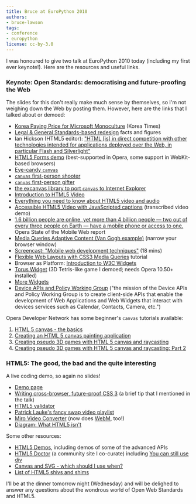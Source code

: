 ```yaml
---
title: Bruce at EuroPython 2010
authors:
- bruce-lawson
tags:
- conference
- europython
license: cc-by-3.0
---
```


<p>I was honoured to give two talk at EuroPython 2010 today (including my first ever keynote!). Here are the resources and useful links.</p>
<h3>Keynote: Open Standards: democratising and future-proofing the Web</h3>
<p>The slides for this don&#39;t really make much sense by themselves, so I&#39;m not weighing down the Web by posting them. However, here are the links that I talked about or demoed:</p>
<ul>
<li><a href="http://www.koreatimes.co.kr/www/news/biz/2010/05/123_52401.html">Korea Paying Price for Microsoft Monoculture</a> (Korea Times)</li>
<li><a href="http://www.brucelawson.co.uk/2006/pas-78-guide-to-good-practice-in-commissioning-accessible-websites/" target="_blank">Legal &amp; General Standards-based redesign</a> facts and figures</li>
<li>Ian Hickson (HTML5 editor): <a href="http://lists.w3.org/Archives/Public/public-html/2009Jan/0215.html" target="_blank">&quot;HTML [is] in direct competition with other technologies intended for applications deployed over the Web, in particular Flash and Silverlight&quot;</a></li>
<li><a href="http://people.opera.com/brucel/demo/html5-forms-demo.html">HTML5 Forms demo</a> (best-supported in Opera, some support in WebKit-based browsers)</li>
<li><a href="http://9elements.com/io/projects/html5/canvas/">Eye-candy <code>canvas</code></a></li>
<li><a href="http://www.benjoffe.com/code/demos/canvascape/"><code>canvas</code> first-person shooter</a></li>
<li><a href="http://htmlfive.appspot.com/static/gifter.html"><code>canvas</code> first-person gifter</a></li>
<li><a href="http://excanvas.sourceforge.net/">the excanvas library to port <code>canvas</code> to Internet Explorer</a></li>
<li><a href="https://dev.opera.com/articles/view/introduction-html5-video/">Introduction to HTML5 Video</a></li>
<li><a href="https://dev.opera.com/articles/view/introduction-html5-video/">Everything you need to know about HTML5 video and audio</a></li>
<li><a href="https://dev.opera.com/articles/view/accessible-html5-video-with-javascripted-captions/">Accessible HTML5 Video with JavaScripted captions</a> (transcribed video demo)</li>

<li><a href="https://www.opera.com/smw/2009/10/">1.6 billion people are online, yet more than 4 billion people — two out of every three people on Earth — have a mobile phone or access to one.</a> Opera State of the Mobile Web report</li>
<li><a href="http://people.opera.com/danield/css3/vangogh/">Media Queries Adaptive Content (Van Gogh example)</a> (narrow your browser window)</li>
<li><a href="http://my.opera.com/ODIN/blog/screencast-mobile-web-development-techniques">Screencast: &quot;Mobile web development techniques&quot;</a> (18 mins)</li>
<li><a href="http://www.peachpit.com/articles/article.aspx?p=1604236">Flexible Web Layouts with CSS3 Media Queries</a> tutorial</li>
<li>Browser as Platform: <a href="http://www.quirksmode.org/blog/archives/2009/04/introduction_to.html">Introduction to W3C Widgets</a></li>
<li><a href="http://widgets.opera.com/widget/4196/">Torus Widget</a> (3D Tetris-like game I demoed; needs Opera 10.50+ installed)</li>
<li><a href="http://widgets.opera.com/">More Widgets</a></li>
<li><a href="http://www.w3.org/2009/dap/">Device APIs and Policy Working Group</a> (&quot;the mission of the Device APIs and Policy Working Group is to create client-side APIs that enable the development of Web Applications and Web Widgets that interact with devices services such as Calendar, Contacts, Camera, etc.&quot;)</li>
</ul>
<p>Opera Developer Network has some beginner&#39;s <code>canvas</code> tutorials available:</p>
<ol>
<li><a href="https://dev.opera.com/articles/view/html-5-canvas-the-basics/">HTML 5 canvas - the basics</a></li>
<li><a href="https://dev.opera.com/articles/view/html5-canvas-painting/">Creating an HTML 5 canvas painting application</a></li>
<li><a href="https://dev.opera.com/articles/view/creating-pseudo-3d-games-with-html-5-can-1/">Creating pseudo 3D games with HTML 5 canvas and raycasting</a></li>
<li><a href="https://dev.opera.com/articles/view/3d-games-with-canvas-and-raycasting-part/">Creating pseudo 3D games with HTML 5 canvas and raycasting: Part 2</a></li>
</ol>

<h3>HTML5: The good, the bad and the quite interesting</h3>
<p>A live coding demo, so again no slides!</p>
<ul>
<li><a href="http://people.opera.com/brucel/talks/2010/FOWD/FOWD-brucelawson.html">Demo page</a></li>
<li><a href="http://www.brucelawson.co.uk/2010/cross-browser-future-proof-css-3/">Writing cross-browser, future-proof CSS 3</a> (a brief tip that I mentioned in the talk)</li>
<li><a href="http://html5.validator.nu/">HTML5 validator</a></li>
<li><a href="http://people.opera.com/patrickl/articles/chip.eu-video-article/examples/fancy-swap/">Patrick Lauke&#39;s fancy swap video playlist</a></li>
<li><a href="http://www.mirovideoconverter.com/">Miro Video Converter</a> (now does <a href="http://labs.opera.com/news/2010/05/19/">WebM</a>, too!)</li>
<li><a href="http://www.flickr.com/photos/24374884@N08/4603715307/">Diagram: What HTML5 isn&#39;t</a></li>
</ul>

<p>Some other resources:</p>
<ul>
<li><a href="http://html5demos.com/">HTML5 Demos</a>, including demos of some of the advanced APIs</li>
<li><a href="http://html5doctor.com/">HTML5 Doctor</a> (a community site I co-curate) including <a href="http://html5doctor.com/you-can-still-use-div/">You can still use div</a></li>
<li><a href="http://my.opera.com/ODIN/blog/canvas-and-svg-which-should-i-use-when">Canvas and SVG - which should I use when?</a></li>
<li><a href="http://github.com/gimite/web-socket-js/">List of HTML5 shivs and shims</a></li>
</ul>

<p>I&#39;ll be at the dinner tomorrow night (Wednesday) and will be delighed to answer any questions about the wondrous world of Open Web Standards and HTML5.</p>
